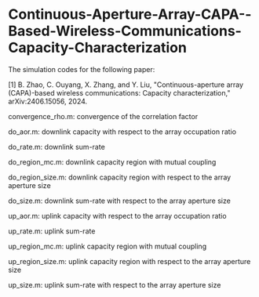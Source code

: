 # Continuous-Aperture-Array-CAPA--Based-Wireless-Communications-Capacity-Characterization
The simulation codes for the following paper:

[1] B. Zhao, C. Ouyang, X. Zhang, and Y. Liu, "Continuous-aperture array (CAPA)-based wireless communications: Capacity characterization," arXiv:2406.15056, 2024.

convergence_rho.m: convergence of the correlation factor

do_aor.m: downlink capacity with respect to the array occupation ratio

do_rate.m: downlink sum-rate

do_region_mc.m: downlink capacity region with mutual coupling

do_region_size.m: downlink capacity region with respect to the array aperture size

do_size.m: downlink sum-rate with respect to the array aperture size

up_aor.m: uplink capacity with respect to the array occupation ratio

up_rate.m: uplink sum-rate

up_region_mc.m: uplink capacity region with mutual coupling

up_region_size.m: uplink capacity region with respect to the array aperture size

up_size.m: uplink sum-rate with respect to the array aperture size
